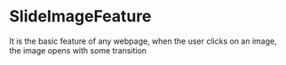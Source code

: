 # SlideImageFeature
It is the basic feature of any webpage, when the user clicks on an image, the image opens with some transition
